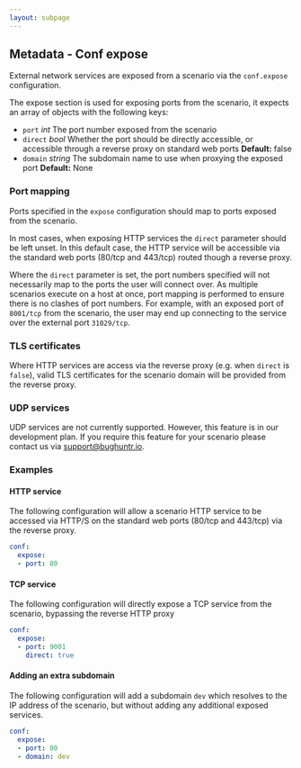 ```yaml
---
layout: subpage
---
```


## Metadata - Conf expose

External network services are exposed from a scenario via the `conf.expose` configuration.

The expose section is used for exposing ports from the scenario, it expects an array of objects with the following keys:
* `port` *int* The port number exposed from the scenario
* `direct` *bool* Whether the port should be directly accessible, or accessible through a reverse proxy on standard web ports **Default:** false
* `domain` *string* The subdomain name to use when proxying the exposed port **Default:** None

### Port mapping
Ports specified in the `expose` configuration should map to ports exposed from the scenario.

In most cases, when exposing HTTP services the `direct` parameter should be left unset. In this default case, the HTTP service will be accessible via the standard web ports (80/tcp and 443/tcp) routed though a reverse proxy.

Where the `direct` parameter is set, the port numbers specified will not necessarily map to the ports the user will connect over. As multiple scenarios execute on a host at once, port mapping is performed to ensure there is no clashes of port numbers. For example, with an exposed port of `8001/tcp` from the scenario, the user may end up connecting to the service over the external port `31029/tcp`.

### TLS certificates
Where HTTP services are access via the reverse proxy (e.g. when `direct` is `false`), valid TLS certificates for the scenario domain will be provided from the reverse proxy.

### UDP services
UDP services are not currently supported. However, this feature is in our development plan. If you require this feature for your scenario please contact us via [support@bughuntr.io](mailto:support@bughuntr.io).

### Examples

#### HTTP service
The following configuration will allow a scenario HTTP service to be accessed via HTTP/S on the standard web ports (80/tcp and 443/tcp) via the reverse proxy.
```yaml
conf:
  expose:
  - port: 80
```

#### TCP service
The following configuration will directly expose a TCP service from the scenario, bypassing the reverse HTTP proxy
```yaml
conf:
  expose:
  - port: 9001
    direct: true
```

#### Adding an extra subdomain
The following configuration will add a subdomain `dev` which resolves to the IP address of the scenario, but without adding any additional exposed services.
```yaml
conf:
  expose:
  - port: 80
  - domain: dev
```
